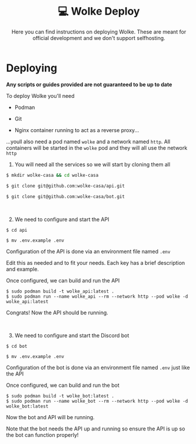 <div align="center">
    <h1>💻 Wolke Deploy</h1>
    Here you can find instructions on deploying Wolke. These are meant for official development and we don't support selfhosting.
    <br>
    <br>
</div>

# Deploying

**Any scripts or guides provided are not guaranteed to be up to date**

To deploy Wolke you'll need

- Podman

- Git

- Nginx container running to act as a reverse proxy...

...youll also need a pod named `wolke` and a network named `http`. All containers will be started in the 
`wolke` pod and they will all use the network `http`

1. You will need all the services so we will start by cloning them all


```sh
$ mkdir wolke-casa && cd wolke-casa

$ git clone git@github.com:wolke-casa/api.git

$ git clone git@github.com:wolke-casa/bot.git
```

<br>

2. We need to configure and start the API

```
$ cd api

$ mv .env.example .env
```

Configuration of the API is done via an environment file named `.env` 

Edit this as needed and to fit your needs. Each key has a brief description and example.

Once configured, we can build and run the API

```
$ sudo podman build -t wolke_api:latest .
$ sudo podman run --name wolke_api --rm --network http --pod wolke -d wolke_api:latest
```

Congrats! Now the API should be running.

<br>

3. We need to configure and start the Discord bot

```
$ cd bot

$ mv .env.example .env
```

Configuration of the bot is done via an environment file named `.env` just like the API

Once configured, we can build and run the bot

```
$ sudo podman build -t wolke_bot:latest .
$ sudo podman run --name wolke_bot --rm --network http --pod wolke -d wolke_bot:latest
```

Now the bot and API will be running. 

Note that the bot needs the API up and running so ensure the API is up so the bot can function properly!
